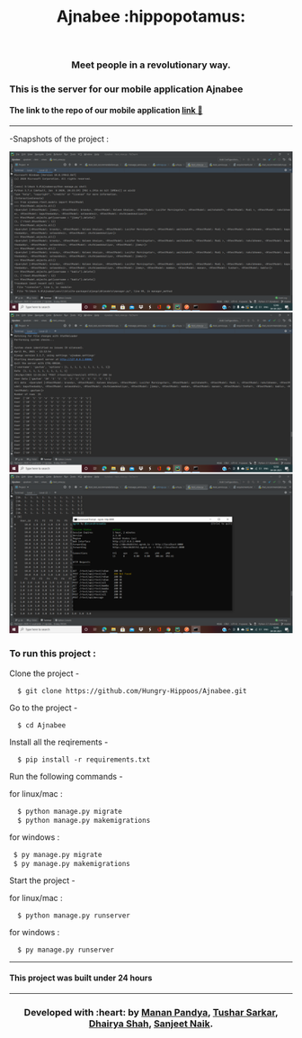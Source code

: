 <h1 align="center">Ajnabee :hippopotamus:</h1>
<div align="center">
  <br>
  <h3> Meet people in a revolutionary way.</h3>
</div>

### This is the server for our mobile application Ajnabee 
#### The link to the repo of our mobile application <a href="https://github.com/Hungry-Hippoos/Ajnabee-mobile">link :link:</a>

---

-Snapshots of the project :

![img](screenshots/ss1.png)
![img](screenshots/ss2.png)  
![img](screenshots/ss3.png)  



  
### To run this project :

Clone the project -
```
  $ git clone https://github.com/Hungry-Hippoos/Ajnabee.git
```
  
Go to the project -
```
  $ cd Ajnabee
 ``` 
Install all the reqirements -
```
  $ pip install -r requirements.txt
 ``` 
Run the following commands -

 for linux/mac :
``` 
  $ python manage.py migrate
  $ python manage.py makemigrations
``` 
 for windows :
 ``` 
  $ py manage.py migrate
  $ py manage.py makemigrations
 ``` 
Start the project -

 for linux/mac :
```
  $ python manage.py runserver
```  
 for windows :
``` 
  $ py manage.py runserver
```

---
#### This project was built under 24 hours

---
<h3 align="center"><b>Developed with :heart: by <a href="https://github.com/mrpandya">Manan Pandya</a>, <a href="https://github.com/tusharsarkar3">Tushar Sarkar</a>, <a href="https://github.com/dhairya903">Dhairya Shah</a>, <a href="https://github.com/sanjeetnaik">Sanjeet Naik</a>.</b></h1>
